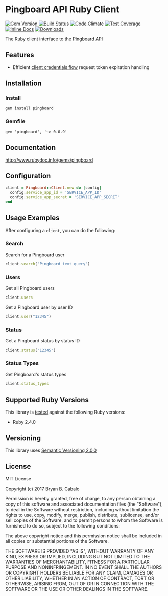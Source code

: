 # Pingboard API Ruby Client

[![Gem Version](https://badge.fury.io/rb/pingboard.svg)](https://rubygems.org/gems/pingboard)
[![Build Status](https://travis-ci.org/bry/pingboard.svg)](https://travis-ci.org/bry/pingboard)
[![Code Climate](https://codeclimate.com/github/bry/pingboard.svg)](https://codeclimate.com/github/bry/pingboard)
[![Test Coverage](https://codeclimate.com/github/bry/pingboard/badges/coverage.svg)](https://codeclimate.com/github/bry/pingboard/coverage)
[![Inline Docs](https://inch-ci.org/github/bry/pingboard.svg?style=shields)](https://inch-ci.org/github/bry/pingboard)
[![Downloads](https://img.shields.io/gem/dt/pingboard.svg)](https://rubygems.org/gems/pingboard)

The Ruby client interface to the [Pingboard](https://pingboard.com/) [API](http://docs.pingboard.apiary.io/)

## Features

* Efficient [client credentials flow](http://docs.pingboard.apiary.io/#reference/authentication/client-credentials-flow/client-credentials-flow) request token expiration handling

## Installation

### Install
```
gem install pingboard
```

### Gemfile
```
gem 'pingboard', '~> 0.0.9'
```

## Documentation
http://www.rubydoc.info/gems/pingboard

## Configuration

```ruby
client = Pingboard::Client.new do |config|
  config.service_app_id = 'SERVICE_APP_ID'
  config.service_app_secret = 'SERVICE_APP_SECRET'
end
```

## Usage Examples
After configuring a `client`, you can do the following:

### Search
Search for a Pingboard user
```ruby
client.search("Pingboard text query")
```

### Users
Get all Pingboard users

```ruby
client.users
```

Get a Pingboard user by user ID

```ruby
client.user("12345")
```

### Status

Get a Pingboard status by status ID
```ruby
client.status("12345")
```

### Status Types

Get Pingboard's status types
```ruby
client.status_types
```

## Supported Ruby Versions
This library is [tested](https://travis-ci.org/bry/pingboard) against the following Ruby versions:

* Ruby 2.4.0

## Versioning
This library uses [Semantic Versioning 2.0.0](http://semver.org/)

## License
MIT License

Copyright (c) 2017 Bryan B. Cabalo

Permission is hereby granted, free of charge, to any person obtaining a copy
of this software and associated documentation files (the "Software"), to deal
in the Software without restriction, including without limitation the rights
to use, copy, modify, merge, publish, distribute, sublicense, and/or sell
copies of the Software, and to permit persons to whom the Software is
furnished to do so, subject to the following conditions:

The above copyright notice and this permission notice shall be included in all
copies or substantial portions of the Software.

THE SOFTWARE IS PROVIDED "AS IS", WITHOUT WARRANTY OF ANY KIND, EXPRESS OR
IMPLIED, INCLUDING BUT NOT LIMITED TO THE WARRANTIES OF MERCHANTABILITY,
FITNESS FOR A PARTICULAR PURPOSE AND NONINFRINGEMENT. IN NO EVENT SHALL THE
AUTHORS OR COPYRIGHT HOLDERS BE LIABLE FOR ANY CLAIM, DAMAGES OR OTHER
LIABILITY, WHETHER IN AN ACTION OF CONTRACT, TORT OR OTHERWISE, ARISING FROM,
OUT OF OR IN CONNECTION WITH THE SOFTWARE OR THE USE OR OTHER DEALINGS IN THE
SOFTWARE.
